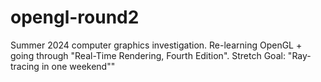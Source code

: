 # opengl-round2
Summer 2024 computer graphics investigation. Re-learning OpenGL + going through "Real-Time Rendering, Fourth Edition". Stretch Goal: "Ray-tracing in one weekend""
